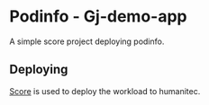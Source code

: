 # Podinfo - Gj-demo-app

A simple score project deploying podinfo.

## Deploying

[Score](https://score.dev/) is used to deploy the workload to humanitec.
